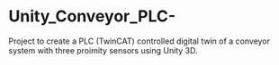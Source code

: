 # Unity_Conveyor_PLC-
Project to create a PLC (TwinCAT) controlled  digital twin of a conveyor system with three proimity sensors using Unity 3D.
